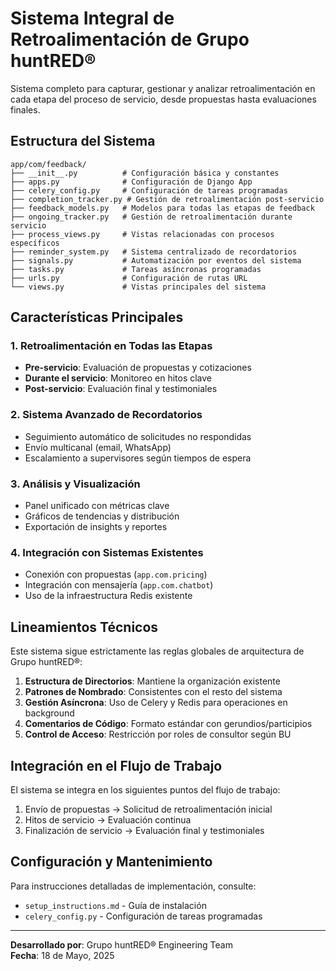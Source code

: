 # Sistema Integral de Retroalimentación de Grupo huntRED®

Sistema completo para capturar, gestionar y analizar retroalimentación en cada etapa del proceso de servicio, desde propuestas hasta evaluaciones finales.

## Estructura del Sistema

```
app/com/feedback/
├── __init__.py          # Configuración básica y constantes
├── apps.py              # Configuración de Django App
├── celery_config.py     # Configuración de tareas programadas
├── completion_tracker.py # Gestión de retroalimentación post-servicio
├── feedback_models.py   # Modelos para todas las etapas de feedback
├── ongoing_tracker.py   # Gestión de retroalimentación durante servicio
├── process_views.py     # Vistas relacionadas con procesos específicos
├── reminder_system.py   # Sistema centralizado de recordatorios
├── signals.py           # Automatización por eventos del sistema
├── tasks.py             # Tareas asíncronas programadas
├── urls.py              # Configuración de rutas URL
└── views.py             # Vistas principales del sistema
```

## Características Principales

### 1. Retroalimentación en Todas las Etapas
- **Pre-servicio**: Evaluación de propuestas y cotizaciones
- **Durante el servicio**: Monitoreo en hitos clave
- **Post-servicio**: Evaluación final y testimoniales

### 2. Sistema Avanzado de Recordatorios
- Seguimiento automático de solicitudes no respondidas
- Envío multicanal (email, WhatsApp)
- Escalamiento a supervisores según tiempos de espera

### 3. Análisis y Visualización
- Panel unificado con métricas clave
- Gráficos de tendencias y distribución
- Exportación de insights y reportes

### 4. Integración con Sistemas Existentes
- Conexión con propuestas (`app.com.pricing`)
- Integración con mensajería (`app.com.chatbot`)
- Uso de la infraestructura Redis existente

## Lineamientos Técnicos

Este sistema sigue estrictamente las reglas globales de arquitectura de Grupo huntRED®:

1. **Estructura de Directorios**: Mantiene la organización existente
2. **Patrones de Nombrado**: Consistentes con el resto del sistema
3. **Gestión Asíncrona**: Uso de Celery y Redis para operaciones en background
4. **Comentarios de Código**: Formato estándar con gerundios/participios
5. **Control de Acceso**: Restricción por roles de consultor según BU

## Integración en el Flujo de Trabajo

El sistema se integra en los siguientes puntos del flujo de trabajo:

1. Envío de propuestas -> Solicitud de retroalimentación inicial
2. Hitos de servicio -> Evaluación continua
3. Finalización de servicio -> Evaluación final y testimoniales

## Configuración y Mantenimiento

Para instrucciones detalladas de implementación, consulte:
- `setup_instructions.md` - Guía de instalación
- `celery_config.py` - Configuración de tareas programadas

---

**Desarrollado por**: Grupo huntRED® Engineering Team  
**Fecha**: 18 de Mayo, 2025
